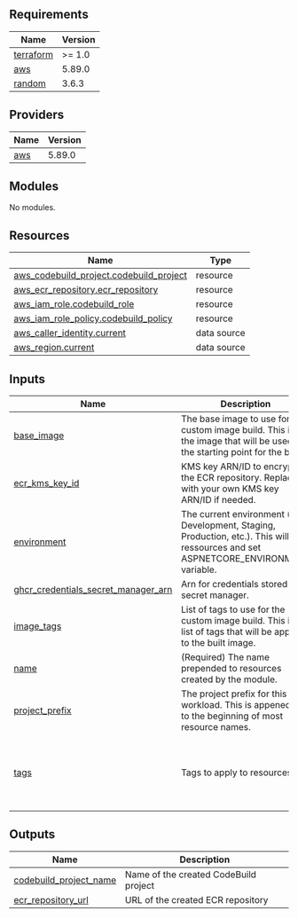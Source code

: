 <!-- BEGIN_TF_DOCS -->
## Requirements

| Name | Version |
|------|---------|
| <a name="requirement_terraform"></a> [terraform](#requirement\_terraform) | >= 1.0 |
| <a name="requirement_aws"></a> [aws](#requirement\_aws) | 5.89.0 |
| <a name="requirement_random"></a> [random](#requirement\_random) | 3.6.3 |

## Providers

| Name | Version |
|------|---------|
| <a name="provider_aws"></a> [aws](#provider\_aws) | 5.89.0 |

## Modules

No modules.

## Resources

| Name | Type |
|------|------|
| [aws_codebuild_project.codebuild_project](https://registry.terraform.io/providers/hashicorp/aws/5.89.0/docs/resources/codebuild_project) | resource |
| [aws_ecr_repository.ecr_repository](https://registry.terraform.io/providers/hashicorp/aws/5.89.0/docs/resources/ecr_repository) | resource |
| [aws_iam_role.codebuild_role](https://registry.terraform.io/providers/hashicorp/aws/5.89.0/docs/resources/iam_role) | resource |
| [aws_iam_role_policy.codebuild_policy](https://registry.terraform.io/providers/hashicorp/aws/5.89.0/docs/resources/iam_role_policy) | resource |
| [aws_caller_identity.current](https://registry.terraform.io/providers/hashicorp/aws/5.89.0/docs/data-sources/caller_identity) | data source |
| [aws_region.current](https://registry.terraform.io/providers/hashicorp/aws/5.89.0/docs/data-sources/region) | data source |

## Inputs

| Name | Description | Type | Default | Required |
|------|-------------|------|---------|:--------:|
| <a name="input_base_image"></a> [base\_image](#input\_base\_image) | The base image to use for the custom image build. This is the image that will be used as the starting point for the build. | `string` | `null` | no |
| <a name="input_ecr_kms_key_id"></a> [ecr\_kms\_key\_id](#input\_ecr\_kms\_key\_id) | KMS key ARN/ID to encrypt the ECR repository. Replace with your own KMS key ARN/ID if needed. | `string` | `"alias/aws/ecr"` | no |
| <a name="input_environment"></a> [environment](#input\_environment) | The current environment (e.g. Development, Staging, Production, etc.). This will tag ressources and set ASPNETCORE\_ENVIRONMENT variable. | `string` | `"Development"` | no |
| <a name="input_ghcr_credentials_secret_manager_arn"></a> [ghcr\_credentials\_secret\_manager\_arn](#input\_ghcr\_credentials\_secret\_manager\_arn) | Arn for credentials stored in secret manager. | `string` | n/a | yes |
| <a name="input_image_tags"></a> [image\_tags](#input\_image\_tags) | List of tags to use for the custom image build. This is a list of tags that will be applied to the built image. | `list(string)` | n/a | yes |
| <a name="input_name"></a> [name](#input\_name) | (Required) The name prepended to resources created by the module. | `string` | n/a | yes |
| <a name="input_project_prefix"></a> [project\_prefix](#input\_project\_prefix) | The project prefix for this workload. This is appeneded to the beginning of most resource names. | `string` | `"cgd"` | no |
| <a name="input_tags"></a> [tags](#input\_tags) | Tags to apply to resources. | `map(any)` | <pre>{<br/>  "iac-management": "CGD-Toolkit",<br/>  "iac-module": "container-image-pipeline",<br/>  "iac-provider": "Terraform"<br/>}</pre> | no |

## Outputs

| Name | Description |
|------|-------------|
| <a name="output_codebuild_project_name"></a> [codebuild\_project\_name](#output\_codebuild\_project\_name) | Name of the created CodeBuild project |
| <a name="output_ecr_repository_url"></a> [ecr\_repository\_url](#output\_ecr\_repository\_url) | URL of the created ECR repository |
<!-- END_TF_DOCS -->
